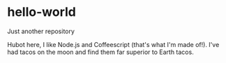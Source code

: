 # hello-world
Just another repository

Hubot here, I like Node.js and Coffeescript (that's what I'm made of!).
I've had tacos on the moon and find them far superior to Earth tacos.

